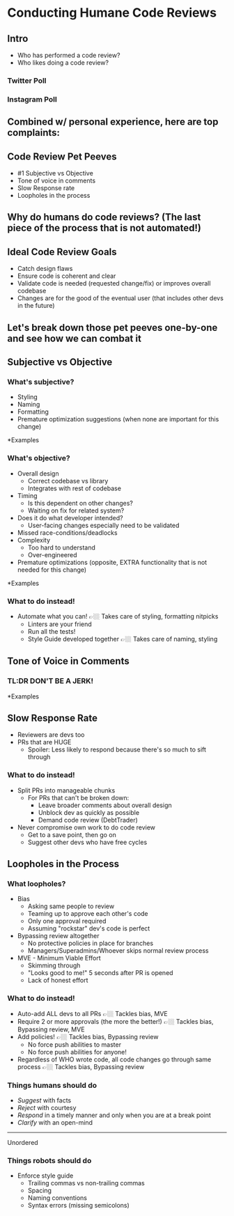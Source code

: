 # Conducting Humane Code Reviews

## Intro 
- Who has performed a code review?
- Who likes doing a code review?

### Twitter Poll

### Instagram Poll

## Combined w/ personal experience, here are top complaints:

## Code Review Pet Peeves
- #1 Subjective vs Objective
- Tone of voice in comments
- Slow Response rate
- Loopholes in the process

## Why do humans do code reviews? (The last piece of the process that is not automated!)

## Ideal Code Review Goals
- Catch design flaws
- Ensure code is coherent and clear
- Validate code is needed (requested change/fix) or improves overall codebase
- Changes are for the good of the eventual user (that includes other devs in the future)

## Let's break down those pet peeves one-by-one and see how we can combat it

## Subjective vs Objective

### What's subjective?
- Styling
- Naming
- Formatting
- Premature optimization suggestions (when none are important for this change)

*Examples

### What's objective?
- Overall design
  - Correct codebase vs library
  - Integrates with rest of codebase
- Timing
  - Is this dependent on other changes?
  - Waiting on fix for related system?
- Does it do what developer intended?
  - User-facing changes especially need to be validated
- Missed race-conditions/deadlocks
- Complexity
  - Too hard to understand
  - Over-engineered
- Premature optimizations (opposite, EXTRA functionality that is not needed for this change)

*Examples

### What to do instead!
- Automate what you can! 👉🏼 Takes care of styling, formatting nitpicks
  - Linters are your friend
  - Run all the tests!
  - Style Guide developed together 👉🏼 Takes care of naming, styling

## Tone of Voice in Comments

### **TL:DR** DON'T BE A JERK!

*Examples

## Slow Response Rate

- Reviewers are devs too
- PRs that are HUGE
  - Spoiler: Less likely to respond because there's so much to sift through

### What to do instead!
- Split PRs into manageable chunks
  - For PRs that can't be broken down:
    - Leave broader comments about overall design
    - Unblock dev as quickly as possible
    - Demand code review (DebtTrader)
- Never compromise own work to do code review
  - Get to a save point, then go on
  - Suggest other devs who have free cycles

## Loopholes in the Process

### What loopholes?
- Bias
  - Asking same people to review
  - Teaming up to approve each other's code
  - Only one approval required
  - Assuming "rockstar" dev's code is perfect 
- Bypassing review altogether
  - No protective policies in place for branches
  - Managers/Superadmins/Whoever skips normal review process
- MVE - Minimum Viable Effort
  - Skimming through
  - "Looks good to me!" 5 seconds after PR is opened
  - Lack of honest effort

### What to do instead!
- Auto-add ALL devs to all PRs 👉🏼 Tackles bias, MVE
- Require 2 or more approvals (the more the better!) 👉🏼 Tackles bias, Bypassing review, MVE
- Add policies! 👉🏼 Tackles bias, Bypassing review
  - No force push abilities to master
  - No force push abilities for anyone!
- Regardless of WHO wrote code, all code changes go through same process 👉🏼 Tackles bias, Bypassing review


### Things humans should do
- *Suggest* with facts
- *Reject* with courtesy
- *Respond* in a timely manner and only when you are at a break point
- *Clarify* with an open-mind





--------------------------------------------
Unordered


### Things robots should do
- Enforce style guide
  - Trailing commas vs non-trailing commas
  - Spacing
  - Naming conventions
  - Syntax errors (missing semicolons)


